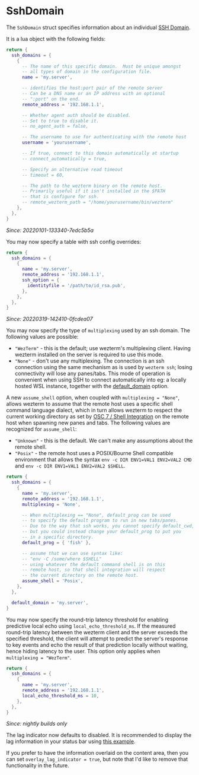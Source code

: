 # SshDomain

The `SshDomain` struct specifies information about an individual
[SSH Domain](../../multiplexing.md#ssh-domains).

It is a lua object with the following fields:

```lua
return {
  ssh_domains = {
    {
      -- The name of this specific domain.  Must be unique amongst
      -- all types of domain in the configuration file.
      name = 'my.server',

      -- identifies the host:port pair of the remote server
      -- Can be a DNS name or an IP address with an optional
      -- ":port" on the end.
      remote_address = '192.168.1.1',

      -- Whether agent auth should be disabled.
      -- Set to true to disable it.
      -- no_agent_auth = false,

      -- The username to use for authenticating with the remote host
      username = 'yourusername',

      -- If true, connect to this domain automatically at startup
      -- connect_automatically = true,

      -- Specify an alternative read timeout
      -- timeout = 60,

      -- The path to the wezterm binary on the remote host.
      -- Primarily useful if it isn't installed in the $PATH
      -- that is configure for ssh.
      -- remote_wezterm_path = "/home/yourusername/bin/wezterm"
    },
  },
}
```

*Since: 20220101-133340-7edc5b5a*

You may now specify a table with ssh config overrides:

```lua
return {
  ssh_domains = {
    {
      name = 'my.server',
      remote_address = '192.168.1.1',
      ssh_option = {
        identityfile = '/path/to/id_rsa.pub',
      },
    },
  },
}
```

*Since: 20220319-142410-0fcdea07*

You may now specify the type of `multiplexing` used by an ssh domain.
The following values are possible:

* `"WezTerm"` - this is the default; use wezterm's multiplexing client.
  Having wezterm installed on the server is required to use this mode.
* `"None"` - don't use any multiplexing. The connection is an ssh connection
  using the same mechanism as is used by `wezterm ssh`; losing connectivity
  will lose any panes/tabs.  This mode of operation is convenient when using
  SSH to connect automatically into eg: a locally hosted WSL instance, together
  with the [default_domain](config/default_domain.md) option.

A new `assume_shell` option, when coupled with `multiplexing = "None"`, allows
wezterm to assume that the remote host uses a specific shell command language
dialect, which in turn allows wezterm to respect the
current working directory as set by [OSC 7 / Shell
Integration](../../shell-integration.md) on the remote host when spawning new
panes and tabs.  The following values are recognized for `assume_shell`:

* `"Unknown"` - this is the default. We can't make any assumptions about the
  remote shell.
* `"Posix"` - the remote host uses a POSIX/Bourne Shell compatible environment
  that allows the syntax `env -c DIR ENV1=VAL1 ENV2=VAL2 CMD` and
  `env -c DIR ENV1=VAL1 ENV2=VAL2 $SHELL`.

```lua
return {
  ssh_domains = {
    {
      name = 'my.server',
      remote_address = '192.168.1.1',
      multiplexing = 'None',

      -- When multiplexing == "None", default_prog can be used
      -- to specify the default program to run in new tabs/panes.
      -- Due to the way that ssh works, you cannot specify default_cwd,
      -- but you could instead change your default_prog to put you
      -- in a specific directory.
      default_prog = { 'fish' },

      -- assume that we can use syntax like:
      -- "env -C /some/where $SHELL"
      -- using whatever the default command shell is on this
      -- remote host, so that shell integration will respect
      -- the current directory on the remote host.
      assume_shell = 'Posix',
    },
  },

  default_domain = 'my.server',
}
```

You may now specify the round-trip latency threshold for enabling predictive
local echo using `local_echo_threshold_ms`. If the measured round-trip latency
between the wezterm client and the server exceeds the specified threshold, the
client will attempt to predict the server's response to key events and echo the
result of that prediction locally without waiting, hence hiding latency to the
user. This option only applies when `multiplexing = "WezTerm"`.

```lua
return {
  ssh_domains = {
    {
      name = 'my.server',
      remote_address = '192.168.1.1',
      local_echo_threshold_ms = 10,
    },
  },
}
```

*Since: nightly builds only*

The lag indicator now defaults to disabled. It is recommended to display
the lag information in your status bar using [this
example](pane/get_metadata.md).

If you prefer to have the information overlaid on the content area, then
you can set `overlay_lag_indicator = true`, but note that I'd like to
remove that functionality in the future.
